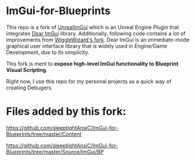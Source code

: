 ImGui-for-Blueprints
============

This repo is a fork of [UnrealImGui](https://github.com/segross/UnrealImGui) which is an Unreal Engine Plugin that integrates [Dear ImGui](https://github.com/ocornut/imgui) library. Additionally, following code contains a lot of improvements from [WiggleWizard's fork](https://github.com/WiggleWizard/UnrealImGui).
Dear ImGui is an immediate-mode graphical user interface library that is widely used in Engine/Game Development, due to its simplicity.

This fork is ment to **expose high-level ImGui functionality to Blueprint Visual Scripting**.

Right now, I use this repo for my personal projects as a quick way of creating Debugers.


# Files added by this fork:
https://github.com/sleeptightAnsiC/ImGui-for-Blueprints/tree/master/Content

https://github.com/sleeptightAnsiC/ImGui-for-Blueprints/tree/master/Source/ImGui/BP
